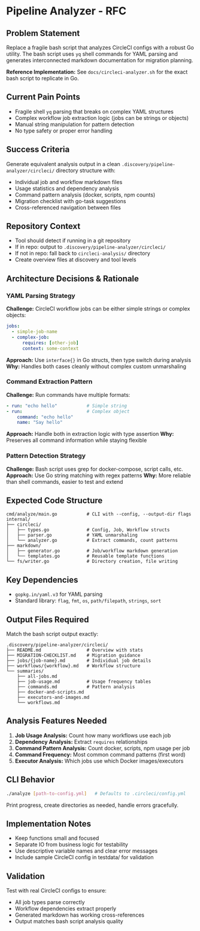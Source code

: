 # Pipeline Analyzer - RFC

## Problem Statement
Replace a fragile bash script that analyzes CircleCI configs with a robust Go utility. The bash script uses `yq` shell commands for YAML parsing and generates interconnected markdown documentation for migration planning.

**Reference Implementation:** See `docs/circleci-analyzer.sh` for the exact bash script to replicate in Go.

## Current Pain Points
- Fragile shell `yq` parsing that breaks on complex YAML structures
- Complex workflow job extraction logic (jobs can be strings or objects)
- Manual string manipulation for pattern detection
- No type safety or proper error handling

## Success Criteria
Generate equivalent analysis output in a clean `.discovery/pipeline-analyzer/circleci/` directory structure with:
- Individual job and workflow markdown files
- Usage statistics and dependency analysis  
- Command pattern analysis (docker, scripts, npm counts)
- Migration checklist with go-task suggestions
- Cross-referenced navigation between files

## Repository Context
- Tool should detect if running in a git repository
- If in repo: output to `.discovery/pipeline-analyzer/circleci/`
- If not in repo: fall back to `circleci-analysis/` directory
- Create overview files at discovery and tool levels

## Architecture Decisions & Rationale

### YAML Parsing Strategy
**Challenge:** CircleCI workflow jobs can be either simple strings or complex objects:
```yaml
jobs:
  - simple-job-name
  - complex-job:
      requires: [other-job]
      context: some-context
```

**Approach:** Use `interface{}` in Go structs, then type switch during analysis
**Why:** Handles both cases cleanly without complex custom unmarshaling

### Command Extraction Pattern
**Challenge:** Run commands have multiple formats:
```yaml
- run: "echo hello"           # Simple string
- run:                        # Complex object
    command: "echo hello"
    name: "Say hello"
```

**Approach:** Handle both in extraction logic with type assertion
**Why:** Preserves all command information while staying flexible

### Pattern Detection Strategy
**Challenge:** Bash script uses grep for docker-compose, script calls, etc.
**Approach:** Use Go string matching with regex patterns
**Why:** More reliable than shell commands, easier to test and extend

## Expected Code Structure
```
cmd/analyze/main.go           # CLI with --config, --output-dir flags
internal/
├── circleci/
│   ├── types.go              # Config, Job, Workflow structs
│   ├── parser.go             # YAML unmarshaling
│   └── analyzer.go           # Extract commands, count patterns
├── markdown/
│   ├── generator.go          # Job/workflow markdown generation
│   └── templates.go          # Reusable template functions
└── fs/writer.go              # Directory creation, file writing
```

## Key Dependencies
- `gopkg.in/yaml.v3` for YAML parsing
- Standard library: `flag`, `fmt`, `os`, `path/filepath`, `strings`, `sort`

## Output Files Required
Match the bash script output exactly:

```
.discovery/pipeline-analyzer/circleci/
├── README.md                 # Overview with stats
├── MIGRATION-CHECKLIST.md    # Migration guidance
├── jobs/{job-name}.md        # Individual job details
├── workflows/{workflow}.md   # Workflow structure
└── summaries/
    ├── all-jobs.md
    ├── job-usage.md          # Usage frequency tables
    ├── commands.md           # Pattern analysis
    ├── docker-and-scripts.md
    ├── executors-and-images.md
    └── workflows.md
```

## Analysis Features Needed
1. **Job Usage Analysis:** Count how many workflows use each job
2. **Dependency Analysis:** Extract `requires` relationships
3. **Command Pattern Analysis:** Count docker, scripts, npm usage per job
4. **Command Frequency:** Most common command patterns (first word)
5. **Executor Analysis:** Which jobs use which Docker images/executors

## CLI Behavior
```bash
./analyze [path-to-config.yml]   # Defaults to .circleci/config.yml
```

Print progress, create directories as needed, handle errors gracefully.

## Implementation Notes
- Keep functions small and focused
- Separate IO from business logic for testability  
- Use descriptive variable names and clear error messages
- Include sample CircleCI config in testdata/ for validation

## Validation
Test with real CircleCI configs to ensure:
- All job types parse correctly
- Workflow dependencies extract properly
- Generated markdown has working cross-references
- Output matches bash script analysis quality